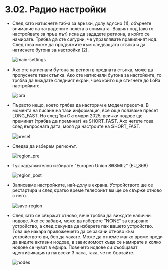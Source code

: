 # 3.02. Радио настройки

- След като натиснете таб-а за връзки, долу вдясно (1), обърнете внимание на заградените полета в снимката. Вашият нод (ако го настройвате за пръв път) иска да зададете региона, в който се намирате. Трябва да сте сигурни, че управлявате правилният нод. След това може да продължите към следващата стъпка и да натиснете бутона за настройки (2).

    ![main-settings](3.2.001.jpg)

- Ако сте натиснали бутона за регион в предната стъпка, може да пропуснете тази стъпка. Ако сте натиснали бутона за настойките, то трябва да виждате следният екран, чрез който ще стигнете до LoRa настройките.

    ![lora](3.2.002.jpg)

- Първото нещо, което трябва да насторим е модем пресет-а. В момента на писане на тази информация, все още ползваме пресет LONG_FAST. Но след 1ви Октомври 2025, всички нодове ще преминат (трябва да преминат) на SHORT_FAST. Ако четете това след въпросната дата, моля да настроите на SHORT_FAST.

    ![preset](3.2.003.jpg)

- Следва да изберем регионът.

    ![region_pre](3.2.004.jpg)

- Тук задължително избирате "Europen Union 868Mhz" (EU_868)

    ![region_post](3.2.005.jpg)

- Записваме настройките, най-долу в екрана. Устройството ще се рестартира и след кратко време телефонът ви ще се свърже отново с него.

    ![save-region](3.2.006.jpg)

- След като се свържат отново, вече трябва да виждате налични нодове.
Ако се забави, може да изберете "NONE" за свързано устройство, а след секунда да изберете пак вашето устройство. Това ще накара приложението да се закачи отново към устройството ви, без да чакате.
Може да отнеме малко време преди да видите активни нодове, в зависиомост къде се намирате и колко нодове се чуват в ефира. Повечето нодове си съобщават идентификацията на всеки 3 часа, така, че не бързайте.

    ![nodes](3.2.007.jpg)
